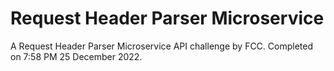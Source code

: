 # Request Header Parser Microservice

A Request Header Parser Microservice API challenge by FCC. Completed on 7:58 PM 25 December 2022.